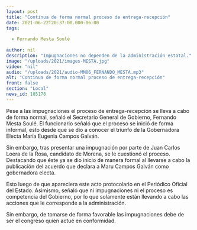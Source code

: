 ```yaml
---
layout: post
title: "Continua de forma normal proceso de entrega-recepción"
date: 2021-06-22T20:37:00.000-06:00
tags:
  
  - Fernando Mesta Soulé
  
author: nil
description: "Impugnaciones no dependen de la administración estatal."
image: "/uploads/2021/images-MESTA.jpg"
video: "nil"
audio: "/uploads/2021/audio-MM06_FERNANDO_MESTA.mp3"
alt: "Continua de forma normal proceso de entrega-recepción"
front: false
section: "Local"
news_id: 185178
---
```


Pese a las impugnaciones el proceso de entrega-recepción se lleva a cabo de forma normal, señaló el Secretario General de Gobierno, Fernando Mesta Soulé. El funcionario señaló que el proceso se inició de forma informal, esto desde que se dio a conocer el triunfo de la Gobernadora Electa María Eugenia Campos Galván.

Sin embargo, tras presentar una impugnación por parte de Juan Carlos Loera de la Rosa, candidato de Morena, se le cuestionó el proceso. Destacando que éste ya se dio inicio de manera formal al llevarse a cabo la publicación del acuerdo que declara a Maru Campos Galván como gobernadora electa.

Esto luego de que apareciera este acto protocolario en el Periódico Oficial del Estado. Asimismo, señaló que ni impugnaciones ni el proceso es competencia del Gobierno, por lo que solamente están llevando a cabo las acciones que le corresponde a la administración.

Sin embargo, de tomarse de forma favorable las impugnaciones debe de ser el congreso quien actué en conformidad.
